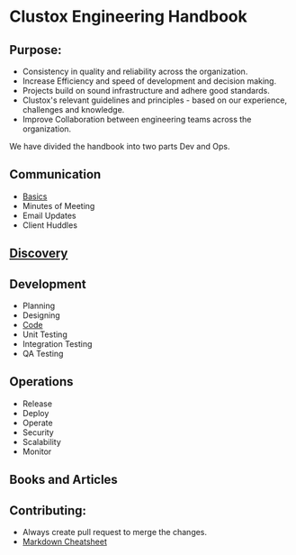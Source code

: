 # Clustox Engineering Handbook

## Purpose:

* Consistency in quality and reliability across the organization.  
* Increase Efficiency and speed of development and decision making.  
* Projects build on sound infrastructure and adhere good standards.
* Clustox's relevant guidelines and principles - based on our experience, challenges and knowledge. 
* Improve Collaboration between engineering teams across the organization. 

We have divided the handbook into two parts Dev and Ops.

## Communication
  * [Basics](/communication/basics.md)
  * Minutes of Meeting
  * Email Updates 
  * Client Huddles

## [Discovery](/discovery/index.md)

## Development
   * Planning 
   * Designing
   * [Code](/dev/code/index.md)
   * Unit Testing
   * Integration Testing 
   * QA Testing
## Operations
   * Release
   * Deploy
   * Operate
   * Security
   * Scalability
   * Monitor


## Books and Articles







## Contributing:
* Always create pull request to merge the changes. 
* [Markdown Cheatsheet](https://github.com/tchapi/markdown-cheatsheet)
